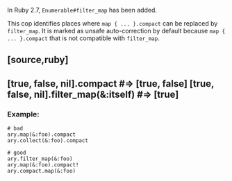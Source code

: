 In Ruby 2.7, `Enumerable#filter_map` has been added.

This cop identifies places where `map { ... }.compact` can be replaced by `filter_map`.
It is marked as unsafe auto-correction by default because `map { ... }.compact`
that is not compatible with `filter_map`.

[source,ruby]
----
[true, false, nil].compact              #=> [true, false]
[true, false, nil].filter_map(&:itself) #=> [true]
----

### Example:
    # bad
    ary.map(&:foo).compact
    ary.collect(&:foo).compact

    # good
    ary.filter_map(&:foo)
    ary.map(&:foo).compact!
    ary.compact.map(&:foo)
